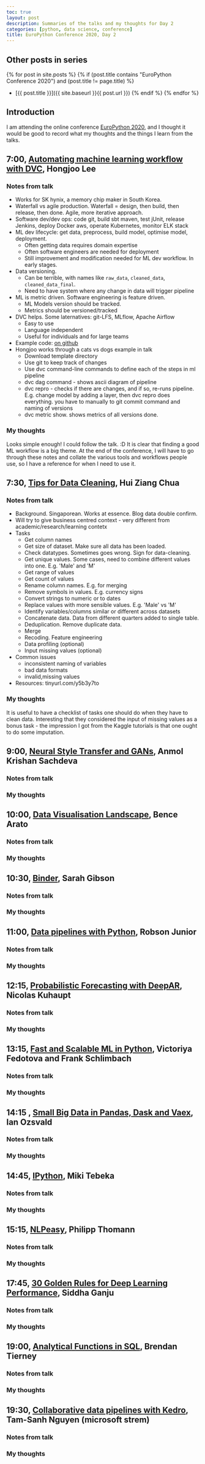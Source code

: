```yaml
---
toc: true
layout: post
description: Summaries of the talks and my thoughts for Day 2
categories: [python, data science, conference]
title: EuroPython Conference 2020, Day 2
---
```

## Other posts in series
{% for post in site.posts %}
{% if (post.title contains "EuroPython Conference 2020") and (post.title != page.title) %}
* [{{ post.title }}]({{ site.baseurl }}{{ post.url }})
{% endif %}
{% endfor %}

## Introduction
I am attending the online conference [EuroPython 2020](https://ep2020.europython.eu/), and I thought it would be good to record what my thoughts and the things I learn from the talks.


## 7:00, [Automating machine learning workflow with DVC](https://ep2020.europython.eu/talks/CXG7TcM-automating-machine-learning-workflow-with-dvc/), Hongjoo Lee

### Notes from talk
* Works for SK hynix, a memory chip maker in South Korea.
* Waterfall vs agile production. Waterfall = design, then build, then release, then done. Agile, more iterative approach.
* Software dev/dev ops: code git, build sbt maven, test jUnit, release Jenkins, deploy Docker aws, operate Kubernetes, monitor ELK stack
* ML dev lifecycle: get data, preprocess, build model, optimise model, deployment.
    * Often getting data requires domain expertise
    * Often software engineers are needed for deployment
    * Still improvement and modification needed for ML dev workflow. In early stages.
* Data versioning.
    * Can be terrible, with names like `raw_data`, `cleaned_data`, `cleaned_data_final`.
    * Need to have system where any change in data will trigger pipeline
* ML is metric driven. Software engineering is feature driven.
    * ML Models version should be tracked.
    * Metrics should be versioned/tracked
* DVC helps. Some laternatives: git-LFS, MLflow, Apache Airflow
    * Easy to use
    * Language independent
    * Useful for individuals and for large teams
* Example code: [on github](https://github.com/midnightradio/handson-dvc)
* Hongjoo works through a cats vs dogs example in talk
    * Download template directory
    * Use git to keep track of changes
    * Use dvc command-line commands to define each of the steps in ml pipeline
    * dvc dag command - shows ascii diagram of pipeline
    * dvc repro - checks if there are changes, and if so, re-runs pipeline. E.g. change model by adding a layer, then dvc repro does everything. you have to manually to git commit command and naming of versions
    * dvc metric show. shows metrics of all versions done.

### My thoughts
Looks simple enough! I could follow the talk. :D It is clear that finding a good ML workflow is a big theme. At the end of the conference, I will have to go through these notes and collate the various tools and workflows people use, so I have a reference for when I need to use it.


## 7:30, [Tips for Data Cleaning](https://ep2020.europython.eu/talks/CivrR5y-top-15-python-tips-for-data-cleaning-understanding/), Hui Ziang Chua

### Notes from talk
* Background. Singaporean. Works at essence. Blog data double confirm.
* Will try to give business centred context - very different from academic/research/learning contetx
* Tasks
    * Get column names
    * Get size of dataset. Make sure all data has been loaded.
    * Check datatypes. Sometimes goes wrong. Sign for data-cleaning.
    * Get unique values. Some cases, need to combine different values into one. E.g. 'Male' and 'M'
    * Get range of values
    * Get count of values
    * Rename column names. E.g. for merging
    * Remove symbols in values. E.g. currency signs
    * Convert strings to numeric or to dates
    * Replace values with more sensible values. E.g. 'Male' vs 'M'
    * Identify variables/columns similar or different across datasets
    * Concatenate data. Data from different quarters added to single table.
    * Deduplication. Remove duplicate data.
    * Merge
    * Recoding. Feature engineering
    * Data profiling (optional)
    * Input missing values (optional)
* Common issues
    * inconsistent naming of variables
    * bad data formats
    * invalid,missing values
* Resources: tinyurl.com/y5b3y7to

### My thoughts
It is useful to have a checklist of tasks one should do when they have to clean data. Interesting that they considered the input of missing values as a bonus task - the impression I got from the Kaggle tutorials is that one ought to do some imputation.

## 9:00, [Neural Style Transfer and GANs](https://ep2020.europython.eu/talks/BSeL2FG-painting-with-gans-challenges-and-technicalities-of-neural-style-transfer/), Anmol Krishan Sachdeva

### Notes from talk


### My thoughts




## 10:00, [Data Visualisation Landscape](https://ep2020.europython.eu/talks/B5Vff6U-the-python-data-visualization-landscape-in-2020/), Bence Arato 

### Notes from talk


### My thoughts




## 10:30, [Binder](https://ep2020.europython.eu/talks/BqQBN6J-sharing-reproducible-python-environments-with-binder/), Sarah Gibson

### Notes from talk


### My thoughts




## 11:00, [Data pipelines with Python](https://ep2020.europython.eu/talks/4bNvaVk-mastering-a-data-pipeline-with-python-6-years-of-learned-lessons-from-mistakes/), Robson Junior

### Notes from talk


### My thoughts




## 12:15, [Probabilistic Forecasting with DeepAR](https://ep2020.europython.eu/talks/ANSma2D-probabilistic-forecasting-with-deepar-and-aws-sagemaker/), Nicolas Kuhaupt

### Notes from talk


### My thoughts




## 13:15, [Fast and Scalable ML in Python](https://ep2020.europython.eu/talks/CR4ben4-the-painless-route-in-python-to-fast-and-scalable-machine-learning/), Victoriya Fedotova and Frank Schlimbach

### Notes from talk


### My thoughts



## 14:15 , [Small Big Data in Pandas, Dask and Vaex](https://ep2020.europython.eu/talks/A7TniMV-making-pandas-fly/), Ian Ozsvald

### Notes from talk


### My thoughts

## 14:45, [IPython](https://ep2020.europython.eu/talks/5LGWwvT-ipython-the-productivity-booster/), Miki Tebeka

### Notes from talk


### My thoughts



## 15:15, [NLPeasy](https://ep2020.europython.eu/talks/6x7ezDb-nlpeasy-a-workflow-to-analyse-enrich-and-explore-textual-data/), Philipp Thomann

### Notes from talk


### My thoughts



## 17:45, [30 Golden Rules for Deep Learning Performance](https://ep2020.europython.eu/talks/30-golden-rules-deep-learning-performance/), Siddha Ganju

### Notes from talk


### My thoughts

## 19:00, [Analytical Functions in SQL](https://ep2020.europython.eu/talks/AWFiM7F-sql-for-data-science-using-analytical-function/), Brendan Tierney

### Notes from talk


### My thoughts



## 19:30, [Collaborative data pipelines with Kedro](https://ep2020.europython.eu/talks/45GhXwE-writing-and-scaling-collaborative-data-pipelines-with-kedro/), Tam-Sanh Nguyen (microsoft strem)

### Notes from talk


### My thoughts




